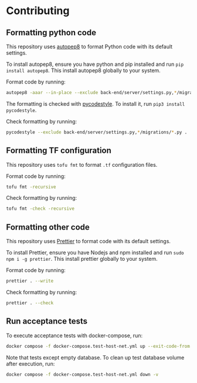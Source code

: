 # Contributing

## Formatting python code

This repository uses [autopep8](https://pypi.org/project/autopep8/) to format Python code with its default settings.

To install autopep8, ensure you have python and pip installed and run `pip install autopep8`. This install autopep8 globally to your system.

Format code by running:

```sh
autopep8 -aaar --in-place --exclude back-end/server/settings.py,*/migrations/*.py .
```

The formatting is checked with [pycodestyle](https://pypi.org/project/pycodestyle/). To install it, run `pip3 install pycodestyle`.

Check formatting by running:

```sh
pycodestyle --exclude back-end/server/settings.py,*/migrations/*.py .
```

## Formatting TF configuration

This repository uses `tofu fmt` to format `.tf` configuration files.

Format code by running:

```sh
tofu fmt -recursive
```

Check formatting by running:

```sh
tofu fmt -check -recursive
```

## Formatting other code

This repository uses [Prettier](https://prettier.io/) to format code with its default settings.

To install Prettier, ensure you have Nodejs and npm installed and run `sudo npm i -g prettier`. This install prettier globally to your system.

Format code by running:

```sh
prettier . --write
```

Check formatting by running:

```sh
prettier . --check
```

## Run acceptance tests

To execute acceptance tests with docker-compose, run:

```sh
docker compose -f docker-compose.test-host-net.yml up --exit-code-from test
```

Note that tests except empty database. To clean up test database volume after execution, run:

```sh
docker compose -f docker-compose.test-host-net.yml down -v
```

